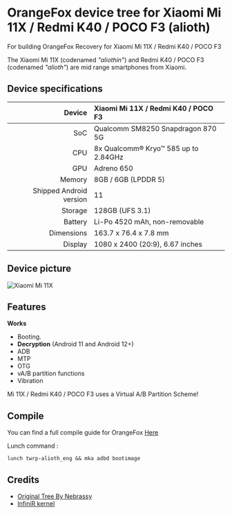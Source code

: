 # OrangeFox device tree for Xiaomi Mi 11X / Redmi K40 / POCO F3 (alioth)
For building OrangeFox Recovery for Xiaomi Mi 11X / Redmi K40 / POCO F3

The Xiaomi Mi 11X (codenamed _"aliothin"_) and Redmi K40 / POCO F3 (codenamed _"alioth"_) are mid range smartphones from Xiaomi.

## Device specifications

| Device       | Xiaomi Mi 11X / Redmi K40 / POCO F3         |
| -----------: | :------------------------------------------ |
| SoC          | Qualcomm SM8250 Snapdragon 870 5G           |
| CPU          | 8x Qualcomm® Kryo™ 585 up to 2.84GHz        |
| GPU          | Adreno 650                                  |
| Memory       | 8GB / 6GB  (LPDDR 5)                        |
| Shipped Android version | 11                               |
| Storage      | 128GB  (UFS 3.1)                            |
| Battery      | Li-Po 4520 mAh, non-removable               |
| Dimensions   | 163.7 x 76.4 x 7.8 mm                       |
| Display      | 1080 x 2400 (20:9), 6.67 inches             |

## Device picture

![Xiaomi Mi 11X](https://i01.appmifile.com/webfile/globalimg/7/7BFCB70B-C506-E089-8591-9F2A15CA61FE.png)

## Features

**Works**

- Booting.
- **Decryption** (Android 11 and Android 12+)
- ADB
- MTP
- OTG
- vA/B partition functions
- Vibration

Mi 11X / Redmi K40 / POCO F3 uses a Virtual A/B Partition Scheme!

## Compile

You can find a full compile guide for OrangeFox [Here](https://wiki.orangefox.tech/en/dev/building)

Lunch command :
```
lunch twrp-alioth_eng && mka adbd bootimage
```



## Credits
- [Original Tree By Nebrassy](https://github.com/TeamWin/android_device_xiaomi_alioth)
- [InfiniR kernel](https://github.com/raystef66/InfiniR_kernel_alioth.git)

